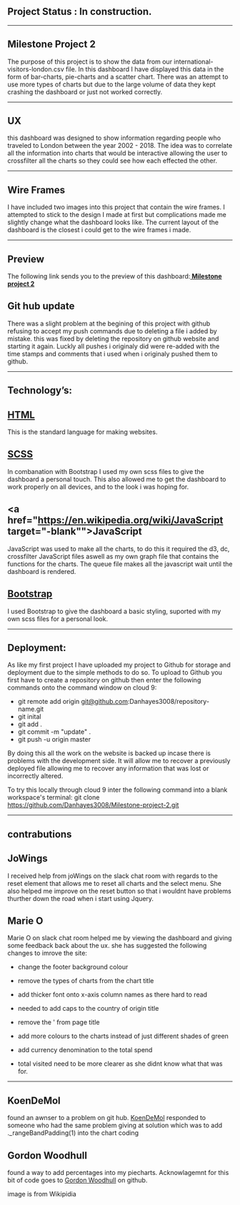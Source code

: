 
Project Status : <strong>In construction.</strong>
-

-----------------------------------------------------------

<strong>Milestone Project 2</strong>
-

The purpose of this project is to show the data from our
international-visitors-london.csv file. In this dashboard I have displayed this
data in the form of bar-charts, pie-charts and a scatter chart. There was an 
attempt to use more types of charts but due to the large volume of data they
kept crashing the dashboard or just not worked correctly.

-----------------------------------------------------------

<strong>UX</strong>
-

this dashboard was designed to show information regarding people who traveled to
London between the year 2002 - 2018. The idea was to correlate all the information
into charts that would be interactive allowing the user to crossfilter all the
charts so they could see how each effected the other.

-----------------------------------------------------------

<strong>Wire Frames</strong>
-

I have included two images into this project that contain the wire frames. I
attempted to stick to the design I made at first but complications made me slightly
change what the dashboard looks like. The current layout of the dashboard is the
closest i could get to the wire frames i made.

-----------------------------------------------------------

<strong>Preview</strong>
-

The following link sends you to the preview of this dashboard:<strong><a href="
https://preview.c9users.io/danielhayes/milesto
ne-project-2/index.html?_c9_id=livepreview1&_c9_host=https://ide.c9.io" target=
"_blank">
Milestone project 2</a></strong>

<strong>Git hub update</strong>
-

There was a slight problem at the begining of this project with github refusing
to accept my push commands due to deleting a file i added by mistake.
this was fixed by deleting the repository on github website and starting it
again. Luckly all pushes i originaly did were re-added with the time stamps 
and comments that i used when i originaly pushed them to github.

-----------------------------------------------------------

<strong>Technology’s:</strong>
-

<a href="https://en.wikipedia.org/wiki/HTML" target="-blank"><strong>HTML</strong></a> 
- 
This is the standard language for making websites.

<a href="https://en.wikipedia.org/wiki/Sass_(stylesheet_language)#SCSS" target="-blank"><strong>SCSS</strong></a>
- 
In combanation with Bootstrap I used my own scss files to give the dashboard a personal touch.
This also allowed me to get the dashboard to work properly on all devices, and to the look i was hoping for.


<a href="https://en.wikipedia.org/wiki/JavaScript target="-blank""><strong>JavaScript</strong></a>
-
JavaScript was used to make all the charts, to do this it required the d3, dc, crossfilter
JavaScript files aswell as my own graph file that contains the functions for the charts.
The queue file makes all the javascript wait until the dashboard is rendered.


<a href=”http://getbootstrap.com” target="-blank"><strong>Bootstrap</strong></a>
- 
I used Bootstrap to give the 
dashboard a basic styling, suported with my own scss files for a personal look.

-----------------------------------------------------------

<strong>Deployment:</strong>
-

As like my first project I have uploaded my project to Github for storage and deployment
due to the simple methods to do so. To upload to Github you first have to create 
a repository on github then enter the following commands onto the command window on cloud 9:


- git remote add origin git@github.com:Danhayes3008/repository-name.git
- git inital
- git add .
- git commit -m "update" .
- git push -u origin master


By doing this all the work on the website is backed up incase there is problems with 
the development side. It will allow me to recover a previously deployed file allowing me to
recover any information that was lost or incorrectly altered.


To try this locally through cloud 9 inter the following command into a blank workspace's terminal:
git clone https://github.com/Danhayes3008/Milestone-project-2.git

-----------------------------------------------------------

<strong>contrabutions</strong>
-

<strong>JoWings</strong>
-

I received help from joWings on the slack chat room with regards to the reset
element that allows me to reset all charts and the select menu.
She also helped me improve on the reset button so that i wouldnt have problems
thurther down the road when i start using Jquery.


<strong>Marie O</strong>
-

Marie O on slack chat room helped me by viewing the dashboard and giving some
feedback back about the ux. she has suggested the
following changes to imrove the site:

- change the footer background colour

- remove the types of charts from the chart title

- add thicker font onto x-axis column names as there hard to read

- needed to add caps to the country of origin title

- remove the ' from page title

- add more colours to the charts instead of just different shades of green

- add currency denomination to the total spend

- total visited need to be more clearer as she didnt know what that was for.

-----------------------------------------------------------

<strong>KoenDeMol</strong>
-

found an awnser to a problem on git hub. <a href="https://github.com/KoenDeMol">
KoenDeMol</a> responded to someone who had the same problem giving
at solution which was to add ._rangeBandPadding(1) into the chart coding

<strong>Gordon Woodhull</strong>
-

found a way to add percentages into my piecharts. Acknowlagemnt for this bit of
code goes to <a href="https://github.com/gordonwoodhull" target="_blank">Gordon
Woodhull</a> on github.

image is from Wikipidia
